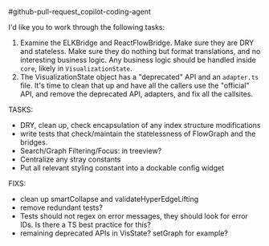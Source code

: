 #github-pull-request_copilot-coding-agent

I'd like you to work through the following tasks:
1. Examine the ELKBridge and ReactFlowBridge. Make sure they are DRY and stateless. Make sure they do nothing but format translations, and no interesting business logic. Any business logic should be handled inside `core`, likely in `VisualizationState`.
2. The VisualizationState object has a "deprecated" API and an `adapter.ts` file. It's time to clean that up and have all the callers use the "official" API, and remove the deprecated API, adapters, and fix all the callsites.

TASKS:
- DRY, clean up, check encapsulation of any index structure modifications
- write tests that check/maintain the statelessness of FlowGraph and the bridges.
- Search/Graph Filtering/Focus: in treeview?
- Centralize any stray constants
- Put all relevant styling constant into a dockable config widget

FIXS:
- clean up smartCollapse and validateHyperEdgeLifting
- remove redundant tests?
- Tests should not regex on error messages, they should look for error IDs. Is there a TS best practice for this?
- remaining deprecated APIs in VisState? setGraph for example?